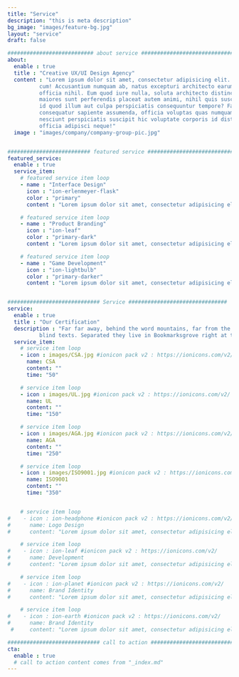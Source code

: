 ```yaml
---
title: "Service"
description: "this is meta description"
bg_image: "images/feature-bg.jpg"
layout: "service"
draft: false

########################### about service #############################
about:
  enable : true
  title : "Creative UX/UI Design Agency"
  content : "Lorem ipsum dolor sit amet, consectetur adipisicing elit. Voluptate soluta corporis odit, optio
          cum! Accusantium numquam ab, natus excepturi architecto earum ipsa aliquam, illum, omnis rerum, eveniet
          officia nihil. Eum quod iure nulla, soluta architecto distinctio. Nesciunt odio ullam expedita, neque fugit
          maiores sunt perferendis placeat autem animi, nihil quis suscipit quibusdam ut reiciendis doloribus natus nemo
          id quod illum aut culpa perspiciatis consequuntur tempore? Facilis nam vitae iure quisquam eius harum
          consequatur sapiente assumenda, officia voluptas quas numquam placeat, alias molestias nisi laudantium
          nesciunt perspiciatis suscipit hic voluptate corporis id distinctio earum. Dolor reprehenderit fuga dolore
          officia adipisci neque!"
  image : "images/company/company-group-pic.jpg"


########################## featured service ############################
featured_service:
  enable : true
  service_item:
    # featured service item loop
    - name : "Interface Design"
      icon : "ion-erlenmeyer-flask"
      color : "primary"
      content : "Lorem ipsum dolor sit amet, consectetur adipisicing elit. Saepe enim impedit repudiandae omnis est temporibus."

    # featured service item loop
    - name : "Product Branding"
      icon : "ion-leaf"
      color : "primary-dark"
      content : "Lorem ipsum dolor sit amet, consectetur adipisicing elit. Saepe enim impedit repudiandae omnis est temporibus."

    # featured service item loop
    - name : "Game Development"
      icon : "ion-lightbulb"
      color : "primary-darker"
      content : "Lorem ipsum dolor sit amet, consectetur adipisicing elit. Saepe enim impedit repudiandae omnis est temporibus."


############################# Service ###############################
service:
  enable : true
  title : "Our Certification"
  description : "Far far away, behind the word mountains, far from the countries Vokalia and Consonantia, <br> there live the
          blind texts. Separated they live in Bookmarksgrove right at the coast of the Semantics"
  service_item:
    # service item loop
    - icon : images/CSA.jpg #ionicon pack v2 : https://ionicons.com/v2/
      name: CSA
      content: ""
      time: "50"

    # service item loop
    - icon : images/UL.jpg #ionicon pack v2 : https://ionicons.com/v2/
      name: UL
      content: ""
      time: "150"

    # service item loop
    - icon : images/AGA.jpg #ionicon pack v2 : https://ionicons.com/v2/
      name: AGA
      content: ""
      time: "250"

    # service item loop
    - icon : images/ISO9001.jpg #ionicon pack v2 : https://ionicons.com/v2/
      name: ISO9001
      content: ""
      time: "350"


    # service item loop
#    - icon : ion-headphone #ionicon pack v2 : https://ionicons.com/v2/ 
#      name: Logo Design
#      content: "Lorem ipsum dolor sit amet, consectetur adipisicing elit, sed do eiusmod tempor incididunt ut"

    # service item loop
#    - icon : ion-leaf #ionicon pack v2 : https://ionicons.com/v2/
#      name: Development
#      content: "Lorem ipsum dolor sit amet, consectetur adipisicing elit, sed do eiusmod tempor incididunt ut"

    # service item loop
#    - icon : ion-planet #ionicon pack v2 : https://ionicons.com/v2/
#      name: Brand Identity
#      content: "Lorem ipsum dolor sit amet, consectetur adipisicing elit, sed do eiusmod tempor incididunt ut"

    # service item loop
#    - icon : ion-earth #ionicon pack v2 : https://ionicons.com/v2/
#      name: Brand Identity
 #     content: "Lorem ipsum dolor sit amet, consectetur adipisicing elit, sed do eiusmod tempor incididunt ut"

############################# call to action #################################
cta:
  enable : true
  # call to action content comes from "_index.md"
---
```

